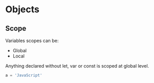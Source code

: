 # Objects

## Scope

Variables scopes can be:

- Global
- Local

Anything declared without let, var or const is scoped at global level.

```js
a = 'JavaScript'
```